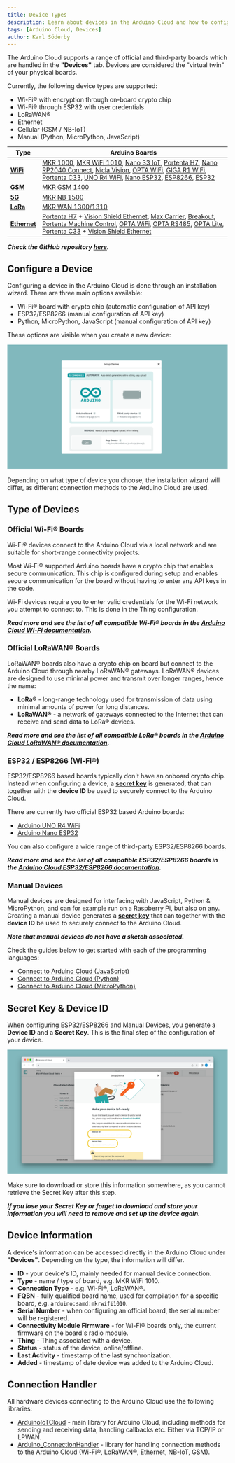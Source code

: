 ```yaml
---
title: Device Types
description: Learn about devices in the Arduino Cloud and how to configure them.
tags: [Arduino Cloud, Devices]
author: Karl Söderby
---
```


The Arduino Cloud supports a range of official and third-party boards which are handled in the **"Devices"** tab. Devices are considered the "virtual twin" of your physical boards.

Currently, the following device types are supported:
- Wi-Fi® with encryption through on-board crypto chip
- Wi-Fi® through ESP32 with user credentials
- LoRaWAN®
- Ethernet
- Cellular (GSM / NB-IoT)
- Manual (Python, MicroPython, JavaScript)

| **Type**       | **Arduino Boards** |
|----------------|---------------------|
| **[WiFi](/arduino-cloud/hardware/wifi/)**       | [MKR 1000](https://store.arduino.cc/arduino-mkr1000-wifi), [MKR WiFi 1010](https://store.arduino.cc/arduino-mkr-wifi-1010), [Nano 33 IoT](https://store.arduino.cc/arduino-nano-33-iot), [Portenta H7](https://store.arduino.cc/portenta-h7), [Nano RP2040 Connect](https://store.arduino.cc/products/arduino-nano-rp2040-connect), [Nicla Vision](https://store.arduino.cc/products/nicla-vision), [OPTA WiFi](https://store.arduino.cc/products/opta-wifi), [GIGA R1 WiFi](https://store.arduino.cc/products/giga-r1-wifi), [Portenta C33](https://store.arduino.cc/products/portenta-c33), [UNO R4 WiFi](https://store.arduino.cc/products/uno-r4-wifi), [Nano ESP32](https://store.arduino.cc/products/nano-esp32), [ESP8266](https://github.com/esp8266/Arduino/releases/tag/2.5.0), [ESP32](https://github.com/espressif/arduino-esp32/releases/tag/2.0.5) |
| **[GSM](/arduino-cloud/hardware/cellular/)**        | [MKR GSM 1400](https://store.arduino.cc/arduino-mkr-gsm-1400-1415) |
| **[5G](/arduino-cloud/hardware/cellular/)**         | [MKR NB 1500](https://store.arduino.cc/arduino-mkr-nb-1500-1413) |
| **[LoRa](/arduino-cloud/hardware/lora/)**       | [MKR WAN 1300/1310](https://store.arduino.cc/mkr-wan-1310) |
| **[Ethernet](/arduino-cloud/hardware/ethernet/)**   | [Portenta H7](https://store.arduino.cc/products/portenta-h7) + [Vision Shield Ethernet](https://store.arduino.cc/products/arduino-portenta-vision-shield-ethernet), [Max Carrier](https://store.arduino.cc/products/portenta-max-carrier), [Breakout](https://store.arduino.cc/products/arduino-portenta-breakout), [Portenta Machine Control](https://store.arduino.cc/products/arduino-portenta-machine-control), [OPTA WiFi](https://store.arduino.cc/products/opta-wifi), [OPTA RS485](https://store.arduino.cc/products/opta-rs485), [OPTA Lite](https://store.arduino.cc/products/opta-lite), [Portenta C33](https://store.arduino.cc/products/portenta-c33) + [Vision Shield Ethernet](https://store.arduino.cc/products/arduino-portenta-vision-shield-ethernet) |

***Check the GitHub repository [here](https://github.com/arduino-libraries/ArduinoIoTCloud?tab=readme-ov-file#what).*** 

## Configure a Device

Configuring a device in the Arduino Cloud is done through an installation wizard. There are three main options available:
- Wi-Fi® board with crypto chip (automatic configuration of API key)
- ESP32/ESP8266 (manual configuration of API key)
- Python, MicroPython, JavaScript (manual configuration of API key)

These options are visible when you create a new device:

![Device options.](assets/device-type.png)

Depending on what type of device you choose, the installation wizard will differ, as different connection methods to the Arduino Cloud are used.

## Type of Devices

### Official Wi-Fi® Boards

Wi-Fi® devices connect to the Arduino Cloud via a local network and are suitable for short-range connectivity projects.

Most Wi-Fi® supported Arduino boards have a crypto chip that enables secure communication. This chip is configured during setup and enables secure communication for the board without having to enter any API keys in the code.

Wi-Fi devices require you to enter valid credentials for the Wi-Fi network you attempt to connect to. This is done in the Thing configuration. 

***Read more and see the list of all compatible Wi-Fi® boards in the [Arduino Cloud Wi-Fi documentation](/arduino-cloud/hardware/wifi).***

### Official LoRaWAN® Boards

LoRaWAN® boards also have a crypto chip on board but connect to the Arduino Cloud through nearby LoRaWAN® gateways. LoRaWAN® devices are designed to use minimal power and transmit over longer ranges, hence the name:
- **LoRa®** - long-range technology used for transmission of data using minimal amounts of power for long distances.
- **LoRaWAN®** - a network of gateways connected to the Internet that can receive and send data to LoRa® devices.

***Read more and see the list of all compatible LoRa® boards in the [Arduino Cloud LoRaWAN® documentation](/arduino-cloud/hardware/lora).***

### ESP32 / ESP8266 (Wi-Fi®)

ESP32/ESP8266 based boards typically don't have an onboard crypto chip. Instead when configuring a device, a **[secret key](#secret-key--device-id)** is generated, that can together with the **device ID** be used to securely connect to the Arduino Cloud.

There are currently two official ESP32 based Arduino boards:
- [Arduino UNO R4 WiFi](https://store.arduino.cc/products/uno-r4-wifi)
- [Arduino Nano ESP32](https://store.arduino.cc/products/nano-esp32)

You can also configure a wide range of third-party ESP32/ESP8266 boards.

***Read more and see the list of all compatible ESP32/ESP8266 boards in the [Arduino Cloud ESP32/ESP8266 documentation](/arduino-cloud/hardware/wifi#configure-esp-boards).***

### Manual Devices

Manual devices are designed for interfacing with JavaScript, Python & MicroPython, and can for example run on a Raspberry Pi, but also on any. Creating a manual device generates a **[secret key](#secret-key--device-id)** that can together with the **device ID** be used to securely connect to the Arduino Cloud.

***Note that manual devices do not have a sketch associated.***

Check the guides below to get started with each of the programming languages:

- [Connect to Arduino Cloud (JavaScript)](/arduino-cloud/guides/javascript)
- [Connect to Arduino Cloud (Python)](/arduino-cloud/guides/python)
- [Connect to Arduino Cloud (MicroPython)](/arduino-cloud/guides/micropython)

## Secret Key & Device ID

When configuring ESP32/ESP8266 and Manual Devices, you generate a **Device ID** and a **Secret Key**. This is the final step of the configuration of your device.

![Your Device ID / Secret Key.](assets/device-key.png)

Make sure to download or store this information somewhere, as you cannot retrieve the Secret Key after this step.

***If you lose your Secret Key or forget to download and store your information you will need to remove and set up the device again.***

## Device Information

A device's information can be accessed directly in the Arduino Cloud under **"Devices"**. Depending on the type, the information will differ.

- **ID** - your device's ID, mainly needed for manual device connection.
- **Type** - name / type of board, e.g. MKR WiFi 1010.
- **Connection Type** - e.g. Wi-Fi®, LoRaWAN®.
- **FQBN** - fully qualified board name, used for compilation for a specific board, e.g. `arduino:samd:mkrwifi1010`.
- **Serial Number** - when configuring an official board, the serial number will be registered.
- **Connectivity Module Firmware** - for Wi-Fi® boards only, the current firmware on the board's radio module.
- **Thing** - Thing associated with a device.
- **Status** - status of the device, online/offline.
- **Last Activity** - timestamp of the last synchronization.
- **Added** - timestamp of date device was added to the Arduino Cloud.

## Connection Handler

All hardware devices connecting to the Arduino Cloud use the following libraries:
- [ArduinoIoTCloud](https://github.com/arduino-libraries/ArduinoIoTCloud) - main library for Arduino Cloud, including methods for sending and receiving data, handling callbacks etc. Either via TCP/IP or LPWAN.
- [Arduino_ConnectionHandler](https://github.com/arduino-libraries/Arduino_ConnectionHandler) - library for handling connection methods to the Arduino Cloud (Wi-Fi®, LoRaWAN®, Ethernet, NB-IoT, GSM).

